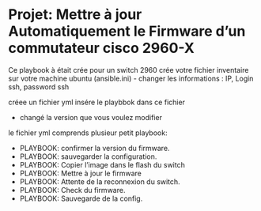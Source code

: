 # Projet: Mettre à jour Automatiquement le Firmware d’un commutateur cisco 2960-X

Ce playbook à était crée pour un switch 2960
crée votre fichier inventaire sur votre machine ubuntu (ansible.ini)
    - changer les informations : IP, Login ssh, password ssh

créee un fichier yml
insére le playbbok dans ce fichier
  - changé la version que vous voulez modifier

le fichier yml comprends plusieur petit playbook:
   - PLAYBOOK: confirmer la version du firmware.
   - PLAYBOOK: sauvegarder la configuration.
   - PLAYBOOK: Copier l’image dans le flash du switch
   - PLAYBOOK: Mettre à jour le firmware
   - PLAYBOOK: Attente de la reconnexion du switch.
   - PLAYBOOK: Check du firmware.
   - PLAYBOOK: Sauvegarde de la config.
